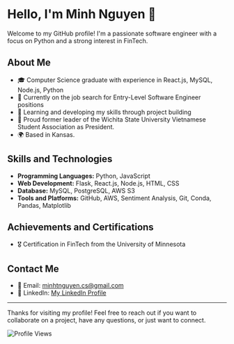 # Hello, I'm Minh Nguyen 👋

Welcome to my GitHub profile! I'm a passionate software engineer with a focus on Python and a strong interest in FinTech.

## About Me

- 🎓 Computer Science graduate with experience in React.js, MySQL, Node.js, Python
- 🏢 Currently on the job search for Entry-Level Software Engineer positions
- 🌱 Learning and developing my skills through project building
- 🎉 Proud former leader of the Wichita State University Vietnamese Student Association as President.
- 🌍 Based in Kansas.

## Skills and Technologies

- **Programming Languages:** Python, JavaScript
- **Web Development:** Flask, React.js, Node.js, HTML, CSS
- **Database:** MySQL, PostgreSQL, AWS S3
- **Tools and Platforms:** GitHub, AWS, Sentiment Analysis, Git, Conda, Pandas, Matplotlib

## Achievements and Certifications

- 🎖 Certification in FinTech from the University of Minnesota

## Contact Me

- 📧 Email: [minhtnguyen.cs@gmail.com](mailto:minhtnguyen.cs@gmail.com)
- 💼 LinkedIn: [My LinkedIn Profile](https://www.linkedin.com/in/realminhnguyen/)

---

Thanks for visiting my profile! Feel free to reach out if you want to collaborate on a project, have any questions, or just want to connect.

![Profile Views](https://komarev.com/ghpvc/?username=realminhnguyen&color=green)


<!---
realminhnguyen/realminhnguyen is a ✨ special ✨ repository because its `README.md` (this file) appears on your GitHub profile.
You can click the Preview link to take a look at your changes.
--->
